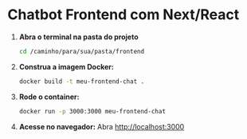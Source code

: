 # Chatbot Frontend com Next/React


1. **Abra o terminal na pasta do projeto**
   ```sh
   cd /caminho/para/sua/pasta/frontend
   ```

2. **Construa a imagem Docker:**
   ```sh
   docker build -t meu-frontend-chat .
   ```

3. **Rode o container:**
   ```sh
   docker run -p 3000:3000 meu-frontend-chat
   ```

4. **Acesse no navegador:**
   Abra [http://localhost:3000](http://localhost:3000)
